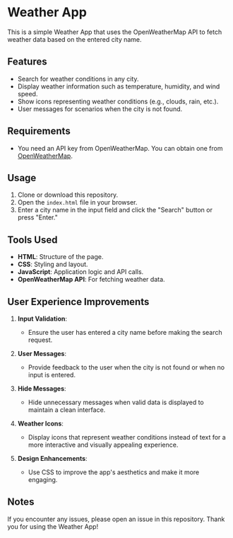 # Weather App

This is a simple Weather App that uses the OpenWeatherMap API to fetch weather data based on the entered city name.

## Features

- Search for weather conditions in any city.
- Display weather information such as temperature, humidity, and wind speed.
- Show icons representing weather conditions (e.g., clouds, rain, etc.).
- User messages for scenarios when the city is not found.

## Requirements

- You need an API key from OpenWeatherMap. You can obtain one from [OpenWeatherMap](https://openweathermap.org/api).

## Usage

1. Clone or download this repository.
2. Open the `index.html` file in your browser.
3. Enter a city name in the input field and click the "Search" button or press "Enter."

## Tools Used

- **HTML**: Structure of the page.
- **CSS**: Styling and layout.
- **JavaScript**: Application logic and API calls.
- **OpenWeatherMap API**: For fetching weather data.

## User Experience Improvements

1. **Input Validation**:
   - Ensure the user has entered a city name before making the search request.

2. **User Messages**:
   - Provide feedback to the user when the city is not found or when no input is entered.

3. **Hide Messages**:
   - Hide unnecessary messages when valid data is displayed to maintain a clean interface.

4. **Weather Icons**:
   - Display icons that represent weather conditions instead of text for a more interactive and visually appealing experience.

5. **Design Enhancements**:
   - Use CSS to improve the app's aesthetics and make it more engaging.

## Notes

If you encounter any issues, please open an issue in this repository. Thank you for using the Weather App!
